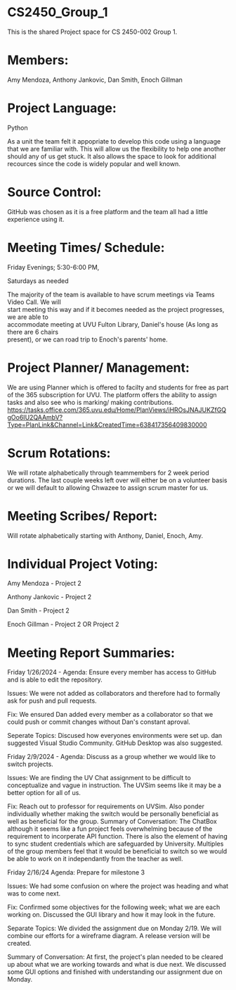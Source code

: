 # CS2450_Group_1

This is the shared Project space for CS 2450-002 Group 1.

# Members:

Amy Mendoza,
Anthony Jankovic,
Dan Smith,
Enoch Gillman

# Project Language:

Python

As a unit the team felt it appopriate to develop this code using a language that we are
familiar with. This will allow us the flexibility to help one another should any of us get
stuck. It also allows the space to look for additional recources since the code is widely
popular and well known.

# Source Control:

GitHub was chosen as it is a free platform and the team all had a little experience using it.

# Meeting Times/ Schedule:

Friday Evenings; 5:30-6:00 PM,

Saturdays as needed

The majority of the team is available to have scrum meetings via Teams Video Call. We will  
 start meeting this way and if it becomes needed as the project progresses, we are able to  
 accommodate meeting at UVU Fulton Library, Daniel's house (As long as there are 6 chairs  
 present), or we can road trip to Enoch's parents' home.

# Project Planner/ Management:

We are using Planner which is offered to facilty and students for free as part of the 365
subscription for UVU. The platform offers the ability to assign tasks and also see who is
marking/ making contributions.
https://tasks.office.com/365.uvu.edu/Home/PlanViews/iHROsJNAJUKZfGQgOo6IU2QAAmbV?Type=PlanLink&Channel=Link&CreatedTime=638417356409830000

# Scrum Rotations:

We will rotate alphabetically through teammembers for 2 week period durations. The last
couple weeks left over will either be on a volunteer basis or we will default to allowing
Chwazee to assign scrum master for us.

# Meeting Scribes/ Report:

Will rotate alphabetically starting with Anthony, Daniel, Enoch, Amy.

# Individual Project Voting:

Amy Mendoza - Project 2

Anthony Jankovic - Project 2

Dan Smith - Project 2

Enoch Gillman - Project 2 OR Project 2

# Meeting Report Summaries:

Friday 1/26/2024 -
Agenda: Ensure every member has access to GitHub and is able to edit the repository.

Issues: We were not added as collaborators and therefore had to formally ask for push and pull requests.

Fix: We ensured Dan added every member as a collaborator so that we could push or commit changes without Dan's constant aproval.

Seperate Topics: Discused how everyones environments were set up. dan suggested Visual Studio Community. GitHub Desktop was also suggested.

Friday 2/9/2024 -
Agenda: Discuss as a group whether we would like to switch projects.

Issues: We are finding the UV Chat assignment to be difficult to conceptualize and vague in instruction. The UVSim seems like it may be a better option for all of us.

Fix: Reach out to professor for requirements on UVSim. Also ponder individually whether making the switch would be personally beneficial as well as beneficial for the group.
Summary of Conversation: The ChatBox although it seems like a fun project feels overwhelming because of the requirement to incorperate API function. There is also the element of having to sync student credentials which are safeguarded by University. Multiples of the group members feel that it would be beneficial to switch so we would be able to work on it independantly from the teacher as well.

Friday 2/16/24
Agenda: Prepare for milestone 3

Issues: We had some confusion on where the project was heading and what was to come next.

Fix: Confirmed some objectives for the following week; what we are each working on. Discussed the GUI library and how it may look in the future.

Separate Topics: We divided the assignment due on Monday 2/19. We will combine our efforts for a wireframe diagram. A release version will be created.

Summary of Conversation: At first, the project's plan needed to be cleared up about what we are working towards and what is due next. We discussed some GUI options
and finished with understanding our assignment due on Monday.
